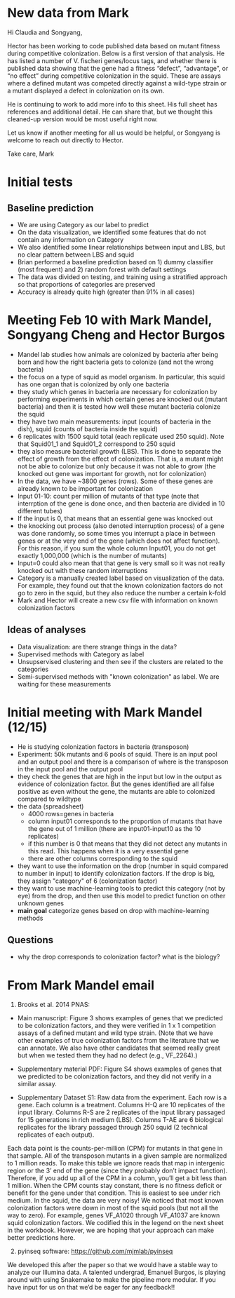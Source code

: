 # New data from Mark

Hi Claudia and Songyang,

Hector has been working to code published data based on mutant fitness during competitive colonization. Below is a first version of that analysis. He has listed a number of V. fischeri genes/locus tags, and whether there is published data showing that the gene had a fitness “defect”, “advantage”, or “no effect” during competitive colonization in the squid. These are assays where a defined mutant was competed directly against a wild-type strain or a mutant displayed a defect in colonization on its own.

He is continuing to work to add more info to this sheet. His full sheet has references and additional detail. He can share that, but we thought this cleaned-up version would be most useful right now.

Let us know if another meeting for all us would be helpful, or Songyang is welcome to reach out directly to Hector.

Take care,
Mark

# Initial tests

## Baseline prediction
- We are using Category as our label to predict
- On the data visualization, we identified some features that do not contain any information on Category
- We also identified some linear relationships between input and LBS, but no clear pattern between LBS and squid
- Brian performed a baseline prediction based on 1) dummy classifier (most frequent) and 2) random forest with default settings
- The data was divided on testing, and training using a stratified approach so that proportions of categories are preserved
- Accuracy is already quite high (greater than 91% in all cases)


# Meeting Feb 10 with Mark Mandel, Songyang Cheng and Hector Burgos
- Mandel lab studies how animals are colonized by bacteria after being born and how the right bacteria gets to colonize (and not the wrong bacteria)
- the focus on a type of squid as model organism. In particular, this squid has one organ that is colonized by only one bacteria
- they study which genes in bacteria are necessary for colonization by performing experiments in which certain genes are knocked out (mutant bacteria) and then it is tested how well these mutant bacteria colonize the squid
- they have two main measurements: input (counts of bacteria in the dish), squid (counts of bacteria inside the squid)
- 6 replicates with 1500 squid total (each replicate used 250 squid). Note that Squid01_1 and Squid01_2 correspond to 250 squid
- they also measure bacterial growth (LBS). This is done to separate the effect of growth from the effect of colonization. That is, a mutant might not be able to colonize but only because it was not able to grow (the knocked out gene was important for growth, not for colonization)
- In the data, we have ~3800 genes (rows). Some of these genes are already known to be important for colonization
- Input 01-10: count per million of mutants of that type (note that interrption of the gene is done once, and then bacteria are divided in 10 different tubes)
- If the input is 0, that means that an essential gene was knocked out
- the knocking out process (also denoted interruption process) of a gene was done randomly, so some times you interrupt a place in between genes or at the very end of the gene (which does not affect function). For this reason, if you sum the whole column Input01, you do not get exactly 1,000,000 (which is the number of mutants)
- Input=0 could also mean that that gene is very small so it was not really knocked out with these random interruptions
- Category is a manually created label based on visualization of the data. For example, they found out that the known colonization factors do not go to zero in the squid, but they also reduce the number a certain k-fold
- Mark and Hector will create a new csv file with information on known colonization factors

## Ideas of analyses
- Data visualization: are there strange things in the data?
- Supervised methods with Category as label
- Unsupservised clustering and then see if the clusters are related to the categories
- Semi-supervised methods with "known colonization" as label. We are waiting for these measurements


# Initial meeting with Mark Mandel (12/15)

- He is studying colonization factors in bacteria (transposon)
- Experiment: 50k mutants and 6 pools of squid. There is an input pool and an output pool and there is a comparison of where is the transposon in the input pool and the output pool
- they check the genes that are high in the input but low in the output as evidence of colonization factor. But the genes identified are all false positive as even without the gene, the mutants are able to colonized compared to wildtype
- the data (spreadsheet)
    - 4000 rows=genes in bacteria
    - column input01 corresponds to the proportion of mutants that have the gene out of 1 million (there are input01-input10 as the 10 replicates)
    - if this number is 0 that means that they did not detect any mutants in this read. This happens when it is a very essential gene
    - there are other columns corresponding to the squid
- they want to use the information on the drop (number in squid compared to number in input) to identify colonization factors. If the drop is big, they assign "category" of 6 (colonization factor)
- they want to use machine-learning tools to predict this category (not by eye) from the drop, and then use this model to predict function on other unknown genes
- **main goal** categorize genes based on drop with machine-learning methods


## Questions
- why the drop corresponds to colonization factor? what is the biology?


# From Mark Mandel email

1. Brooks et al. 2014 PNAS:

- Main manuscript: Figure 3 shows examples of genes that we predicted to be colonization factors, and they were verified in 1 x 1 competition assays of a defined mutant and wild type strain. (Note that we have other examples of true colonization factors from the literature that we can annotate. We also have other candidates that seemed really great but when we tested them they had no defect (e.g., VF_2264).)

- Supplementary material PDF: Figure S4 shows examples of genes that we predicted to be colonization factors, and they did not verify in a similar assay.

- Supplementary Dataset S1: Raw data from the experiment. Each row is a gene. Each column is a treatment. Columns H-Q are 10 replicates of the input library. Columns R-S are 2 replicates of the input library passaged for 15 generations in rich medium (LBS). Columns T-AE are 6 biological replicates for the library passaged through 250 squid (2 technical replicates of each output). 

Each data point is the counts-per-million (CPM) for mutants in that gene in that sample. All of the transposon mutants in a given sample are normalized to 1 million reads. To make this table we ignore reads that map in intergenic region or the 3’ end of the gene (since they probably don’t impact function). Therefore, if you add up all of the CPM in a column, you’ll get a bit less than 1 million. When the CPM counts stay constant, there is no fitness deficit or benefit for the gene under that condition. This is easiest to see under rich medium. In the squid, the data are very noisy! We noticed that most known colonization factors were down in most of the squid pools (but not all the way to zero). For example, genes VF_A1020 through VF_A1037 are known squid colonization factors. We codified this in the legend on the next sheet in the workbook. However, we are hoping that your approach can make better predictions here.

2. pyinseq software: https://github.com/mjmlab/pyinseq

We developed this after the paper so that we would have a stable way to analyze our Illumina data. A talented undergrad, Emanuel Burgos, is playing around with using Snakemake to make the pipeline more modular. If you have input for us on that we’d be eager for any feedback!!
